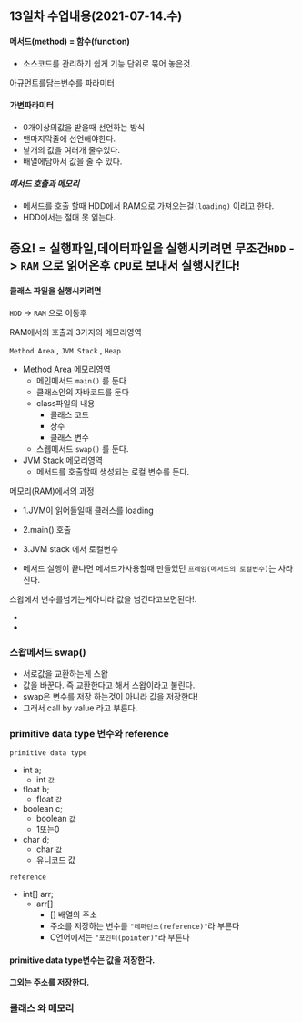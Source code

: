 ## 13일차 수업내용(2021-07-14.수)

#### 메서드(method) = 함수(function)

-  소스코드를 관리하기 쉽게 기능 단위로 묶어 놓은것.

아규먼트를담는변수를 파라미터

#### 가변파라미터

- 0개이상의값을 받을때 선언하는 방식
- 맨마지막줄에 선언해야한다.
- 낱개의 값을 여러개 줄수있다.
- 배열에담아서 값을 줄 수 있다.

#### *메서드 호출과 메모리*

- 메서드를 호출 할때 HDD에서 RAM으로 가져오는걸` (loading) ` 이라고 한다.
- HDD에서는 절대 못 읽는다.

## 중요! = 실행파일,데이터파일을 실행시키려면 무조건` HDD ` -> ` RAM ` 으로 읽어온후 ` CPU `로 보내서 실행시킨다!

#### 클래스 파일을 실행시키려면

` HDD `  ->  ` RAM `  으로 이동후

RAM에서의 호출과 3가지의 메모리영역

` Method Area ` , ` JVM Stack ` , ` Heap ` 

- Method Area 메모리영역
  - 메인메서드 ` main() ` 를 둔다
  - 클래스안의 자바코드를 둔다
  - class파일의 내용
    - 클래스 코드
    - 상수
    - 클래스 변수
  - 스웹메서드 ` swap() ` 를 둔다.
- JVM Stack 메모리영역
  - 메서드를 호출할때 생성되는 로컬 변수를 둔다.

메모리(RAM)에서의 과정

- 1.JVM이 읽어들일때 클래스를 loading
- 2.main() 호출
- 3.JVM stack 에서 로컬변수



- 메서드 실행이 끝나면 메서드가사용할때 만들었던 ` 프레임(메서드의 로컬변수) `는 사라진다.

스왑에서 변수를넘기는게아니라 값을 넘긴다고보면된다!.

- 
- 



### 스왑메서드 swap()

-  서로값을 교환하는게 스왑
- 값을 바꾼다. 즉 교환한다고 해서 스왑이라고 불린다.
- swap은 변수를 저장 하는것이 아니라 값을 저장한다!
- 그래서 call by value 라고 부른다.

### primitive data type 변수와 reference

` primitive data type `

- int a;
  - int ` 값 `
- float b;
  - float ` 값 `
- boolean c;
  - boolean ` 값 `
  - 1또는0
- char d;
  - char ` 값 `
  - 유니코드 값

` reference `

- int[] arr;
  - arr[]
    - [] 배열의 주소
    - 주소를 저장하는 변수를 ` "레퍼런스(reference)" `라 부른다
    - C언어에서는 ` "포인터(pointer)" `라 부른다

#### primitive data type변수는 값을 저장한다.

#### 그외는 주소를 저장한다.



### 클래스 와 메모리

